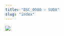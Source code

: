 ```yaml
---
title: "DSC_0080 – SUDA"
slug: "index"
---
```


[![](/wp-content/2015/05/DSC_0080-300x201.jpg)](/wp-content/2015/05/DSC_0080.jpg)